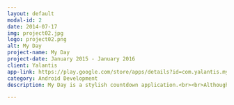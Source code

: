 ```yaml
---
layout: default
modal-id: 2
date: 2014-07-17
img: project02.jpg
logo: project02.png
alt: My Day
project-name: My Day
project-date: January 2015 - January 2016
client: Yalantis
app-link: https://play.google.com/store/apps/details?id=com.yalantis.myday
category: Android Development
description: My Day is a stylish countdown application.<br><br>Although it seems very simple but it isn't. I got a lot of legacy code and had to rewrite all critical parts one by one. Eventually I was able to update architecture, improve stability and implement new features.<br><br>While developing App Widget I faced several issues and wrote <a href="https://yalantis.com/blog/the-dark-side-of-android-app-widgets/" target="blank">an article</a> about it.<br><br>I had to work in the conditions of quick change of requirements because customer experimented with monetization methods.<br><br>After all changes the amount of users began to grow. Now application has more than <b>1 billion downloads</b>.

---
```

